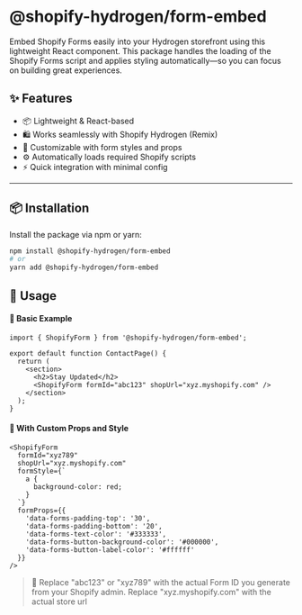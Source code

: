 # @shopify-hydrogen/form-embed

Embed Shopify Forms easily into your Hydrogen storefront using this lightweight React component. This package handles the loading of the Shopify Forms script and applies styling automatically—so you can focus on building great experiences.

## ✨ Features

- 📦 Lightweight & React-based
- 🛍️ Works seamlessly with Shopify Hydrogen (Remix)
- 🎨 Customizable with form styles and props
- ⚙️ Automatically loads required Shopify scripts
- ⚡ Quick integration with minimal config

---

## 📦 Installation

Install the package via npm or yarn:

```bash
npm install @shopify-hydrogen/form-embed
# or
yarn add @shopify-hydrogen/form-embed
```

## 🚀 Usage

#### 🧁 Basic Example
```tsx
import { ShopifyForm } from '@shopify-hydrogen/form-embed';

export default function ContactPage() {
  return (
    <section>
      <h2>Stay Updated</h2>
      <ShopifyForm formId="abc123" shopUrl="xyz.myshopify.com" />
    </section>
  );
}
```

#### 🎨 With Custom Props and Style

```tsx
<ShopifyForm
  formId="xyz789"
  shopUrl="xyz.myshopify.com"
  formStyle={`
    a {
      background-color: red;
    }
  `}
  formProps={{
    'data-forms-padding-top': '30',
    'data-forms-padding-bottom': '20',
    'data-forms-text-color': '#333333',
    'data-forms-button-background-color': '#000000',
    'data-forms-button-label-color': '#ffffff'
  }}
/>
```

> 📝 Replace "abc123" or "xyz789" with the actual Form ID you generate from your Shopify admin.
> Replace "xyz.myshopify.com" with the actual store url
